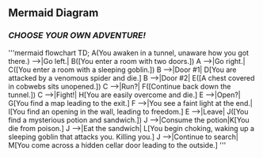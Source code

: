 ## Mermaid Diagram 
### _CHOOSE YOUR OWN ADVENTURE!_

'''mermaid
flowchart TD;
    A(You awaken in a tunnel, unaware how you got there.) -->|Go left.| B([You enter a room with two doors.])
    A -->|Go right.| C([You enter a room with a sleeping goblin.])
    B -->|Door #1| D[You are attacked by a venomous spider and die.]
    B -->|Door #2| E([A chest covered in cobwebs sits unopened.])
    C -->|Run?| F([Continue back down the tunnel.])
    C -->|Fight!| H[You are easily overcome and die.]
    E -->|Open?| G[You find a map leading to the exit.]
    F -->|You see a faint light at the end.| I[You find an opening in the wall, leading to freedom.]
    E -->|Leave| J([You find a mysterious potion and sandwich.])
    J -->|Consume the potion|K[You die from poison.]
    J -->|Eat the sandwich| L[You begin choking, waking up a sleeping goblin that attacks you. Killing you.]
    J -->|Continue to search| M[You come across a hidden cellar door leading to the outside.]
'''
